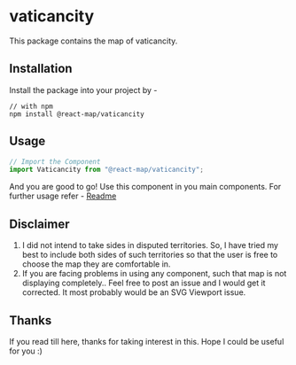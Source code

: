 # vaticancity
This package contains the map of vaticancity. 
## Installation
Install the package into your project by -
```
// with npm
npm install @react-map/vaticancity
```
## Usage 
```jsx
// Import the Component
import Vaticancity from "@react-map/vaticancity";
```
And you are good to go! Use this component in you main components.
For further usage refer - [Readme](https://github.com/shubhexists/react-maps?tab=readme-ov-file#usage)
## Disclaimer 
1) I did not intend to take sides in disputed territories. So, I have tried my best to include both sides of such territories so that the user is free to choose the map they are comfortable in. 
2) If you are facing problems in using any component, such that map is not displaying completely.. Feel free to post an issue and I would get it corrected. It most probably would be an SVG Viewport issue.
## Thanks 
If you read till here, thanks for taking interest in this. Hope I could be useful for you :)